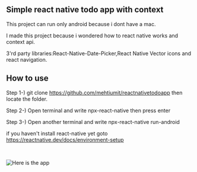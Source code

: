 ## Simple react native todo app with context

 This project can run only android because i dont have a mac.

I made this project because i wondered how to react native works and context api.

3'rd party libraries:React-Native-Date-Picker,React Native Vector icons and react navigation.

## How to use 
Step 1-) git clone https://github.com/mehtiumit/reactnativetodoapp then locate the folder.


Step 2-) Open terminal and write npx-react-native then press enter


Step 3-) Open another terminal and write npx-react-native run-android

if you haven't install react-native yet goto https://reactnative.dev/docs/environment-setup

<br/>


![Here is the app](https://i.imgur.com/an0gWHL.gif)
